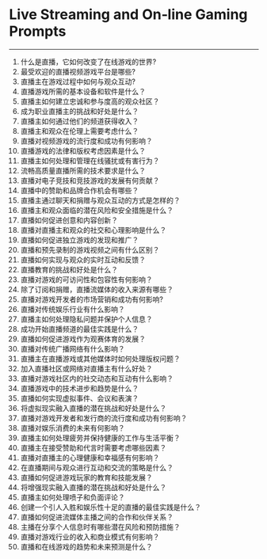 # Live Streaming and On‐line Gaming Prompts
---

1. 什么是直播，它如何改变了在线游戏的世界?
2. 最受欢迎的直播视频游戏平台是哪些?
3. 直播主在游戏过程中如何与观众互动?
4. 直播游戏所需的基本设备和软件是什么？
5. 直播主如何建立忠诚和参与度高的观众社区？
6. 成为职业直播主的挑战和好处是什么？
7. 直播主如何通过他们的频道获得收入？
8. 直播主和观众在伦理上需要考虑什么？
9. 直播对视频游戏的流行度和成功有何影响？
10. 直播游戏的法律和版权考虑因素是什么？
11. 直播主如何处理和管理在线骚扰或有害行为？
12. 流畅高质量直播所需的技术要求是什么？
13. 直播对电子竞技和竞技游戏的发展有何贡献？
14. 直播中的赞助和品牌合作机会有哪些？
15. 直播主通过聊天和捐赠与观众互动的方式是怎样的？
16. 直播主和观众面临的潜在风险和安全措施是什么？
17. 直播如何促进创意和内容创新？
18. 直播对直播主和观众的社交和心理影响是什么？
19. 直播如何促进独立游戏的发现和推广？
20. 直播和预先录制的游戏视频之间有什么区别？
21. 直播如何实现与观众的实时互动和反馈？
22. 直播教育的挑战和好处是什么？
23. 直播对游戏的可访问性和包容性有何影响？
24. 除了订阅和捐赠，直播流媒体的收入来源有哪些？
25. 直播对游戏开发者的市场营销和成功有何影响?
26. 直播对传统娱乐行业有什么影响？
27. 直播主如何处理隐私问题并保护个人信息？
28. 成功开始直播频道的最佳实践是什么？
29. 直播如何促进游戏作为观赛体育的发展？
30. 直播对传统广播网络有什么影响？
31. 直播主在直播游戏或其他媒体时如何处理版权问题？
32. 加入直播社区或网络对直播主有什么好处？
33. 直播对游戏社区内的社交动态和互动有什么影响？
34. 直播游戏中的技术进步和趋势是什么？
35. 直播如何实现虚拟事件、会议和表演？
36. 将虚拟现实融入直播的潜在挑战和好处是什么？
37. 直播对游戏开发者和发行商的流行度和成功有何影响？
38. 直播对娱乐消费的未来有何影响？
39. 直播主如何处理疲劳并保持健康的工作与生活平衡？
40. 直播主在接受赞助和代言时需要考虑哪些因素？
41. 直播对直播主的心理健康和幸福感有何影响？
42. 在直播期间与观众进行互动和交流的策略是什么？
43. 直播如何促进游戏玩家的教育和技能发展？
44. 将增强现实融入直播的潜在挑战和好处是什么？
45. 直播主如何处理喷子和负面评论？
46. 创建一个引人入胜和娱乐性十足的直播的最佳实践是什么？
47. 直播如何促进流媒体主播之间的合作和伙伴关系？
48. 主播在分享个人信息时有哪些潜在风险和预防措施？
49. 直播对游戏行业的收入和商业模式有何影响？
50. 直播和在线游戏的趋势和未来预测是什么？